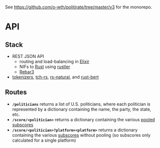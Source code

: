 See <https://github.com/o-wth/politirate/tree/master/v3> for the monorepo.

# API

## Stack

-   REST JSON API
    -   routing and load-balancing in [Elixir](https://github.com/elixir-lang/elixir)
    -   NIFs to [Rust](https://github.com/rust-lang/rust) using [rustler](https://github.com/rusterlium/rustler)
    -   [Rebar3](https://github.com/erlang/rebar3)
-   [tokenizers](https://github.com/huggingface/tokenizers), [tch-rs](https://github.com/LaurentMazare/tch-rs), [rs-natural](https://github.com/christophertrml/rs-natural), and [rust-bert](https://github.com/guillaume-be/rust-bert)

## Routes

-   **`/politicians`** returns a list of U.S. politicians, where each politician is represented by a dictionary containing the name, the party, the state, etc.
-   **`/score/<politician>`** returns a dictionary containing the various [pooled subscores](https://github.com/o-wth/politirate/tree/master/v3#algorithm)
-   **`/score/<politician>?platform=<platform>`** returns a dictionary containing the various [subscores](https://github.com/o-wth/politirate/tree/master/v3#algorithm) without pooling (so subscores only calculated for a single platform)
